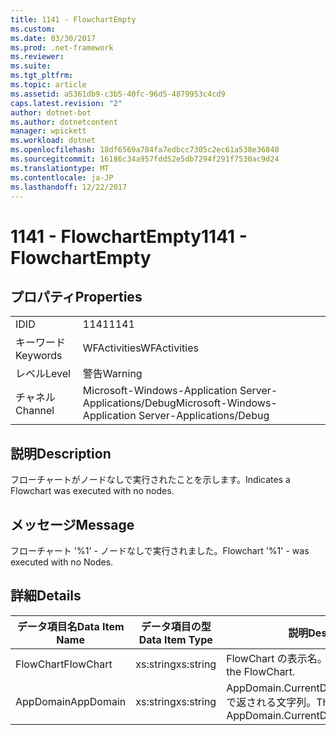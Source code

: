 ```yaml
---
title: 1141 - FlowchartEmpty
ms.custom: 
ms.date: 03/30/2017
ms.prod: .net-framework
ms.reviewer: 
ms.suite: 
ms.tgt_pltfrm: 
ms.topic: article
ms.assetid: a5361db9-c3b5-40fc-96d5-4879953c4cd9
caps.latest.revision: "2"
author: dotnet-bot
ms.author: dotnetcontent
manager: wpickett
ms.workload: dotnet
ms.openlocfilehash: 18df6569a784fa7edbcc7305c2ec61a538e36840
ms.sourcegitcommit: 16186c34a957fdd52e5db7294f291f7530ac9d24
ms.translationtype: MT
ms.contentlocale: ja-JP
ms.lasthandoff: 12/22/2017
---
```

# <a name="1141---flowchartempty"></a><span data-ttu-id="a57f6-102">1141 - FlowchartEmpty</span><span class="sxs-lookup"><span data-stu-id="a57f6-102">1141 - FlowchartEmpty</span></span>
## <a name="properties"></a><span data-ttu-id="a57f6-103">プロパティ</span><span class="sxs-lookup"><span data-stu-id="a57f6-103">Properties</span></span>  
  
|||  
|-|-|  
|<span data-ttu-id="a57f6-104">ID</span><span class="sxs-lookup"><span data-stu-id="a57f6-104">ID</span></span>|<span data-ttu-id="a57f6-105">1141</span><span class="sxs-lookup"><span data-stu-id="a57f6-105">1141</span></span>|  
|<span data-ttu-id="a57f6-106">キーワード</span><span class="sxs-lookup"><span data-stu-id="a57f6-106">Keywords</span></span>|<span data-ttu-id="a57f6-107">WFActivities</span><span class="sxs-lookup"><span data-stu-id="a57f6-107">WFActivities</span></span>|  
|<span data-ttu-id="a57f6-108">レベル</span><span class="sxs-lookup"><span data-stu-id="a57f6-108">Level</span></span>|<span data-ttu-id="a57f6-109">警告</span><span class="sxs-lookup"><span data-stu-id="a57f6-109">Warning</span></span>|  
|<span data-ttu-id="a57f6-110">チャネル</span><span class="sxs-lookup"><span data-stu-id="a57f6-110">Channel</span></span>|<span data-ttu-id="a57f6-111">Microsoft-Windows-Application Server-Applications/Debug</span><span class="sxs-lookup"><span data-stu-id="a57f6-111">Microsoft-Windows-Application Server-Applications/Debug</span></span>|  
  
## <a name="description"></a><span data-ttu-id="a57f6-112">説明</span><span class="sxs-lookup"><span data-stu-id="a57f6-112">Description</span></span>  
 <span data-ttu-id="a57f6-113">フローチャートがノードなしで実行されたことを示します。</span><span class="sxs-lookup"><span data-stu-id="a57f6-113">Indicates a Flowchart was executed with no nodes.</span></span>  
  
## <a name="message"></a><span data-ttu-id="a57f6-114">メッセージ</span><span class="sxs-lookup"><span data-stu-id="a57f6-114">Message</span></span>  
 <span data-ttu-id="a57f6-115">フローチャート '%1' - ノードなしで実行されました。</span><span class="sxs-lookup"><span data-stu-id="a57f6-115">Flowchart '%1' - was executed with no Nodes.</span></span>  
  
## <a name="details"></a><span data-ttu-id="a57f6-116">詳細</span><span class="sxs-lookup"><span data-stu-id="a57f6-116">Details</span></span>  
  
|<span data-ttu-id="a57f6-117">データ項目名</span><span class="sxs-lookup"><span data-stu-id="a57f6-117">Data Item Name</span></span>|<span data-ttu-id="a57f6-118">データ項目の型</span><span class="sxs-lookup"><span data-stu-id="a57f6-118">Data Item Type</span></span>|<span data-ttu-id="a57f6-119">説明</span><span class="sxs-lookup"><span data-stu-id="a57f6-119">Description</span></span>|  
|--------------------|--------------------|-----------------|  
|<span data-ttu-id="a57f6-120">FlowChart</span><span class="sxs-lookup"><span data-stu-id="a57f6-120">FlowChart</span></span>|<span data-ttu-id="a57f6-121">xs:string</span><span class="sxs-lookup"><span data-stu-id="a57f6-121">xs:string</span></span>|<span data-ttu-id="a57f6-122">FlowChart の表示名。</span><span class="sxs-lookup"><span data-stu-id="a57f6-122">The display name of the FlowChart.</span></span>|  
|<span data-ttu-id="a57f6-123">AppDomain</span><span class="sxs-lookup"><span data-stu-id="a57f6-123">AppDomain</span></span>|<span data-ttu-id="a57f6-124">xs:string</span><span class="sxs-lookup"><span data-stu-id="a57f6-124">xs:string</span></span>|<span data-ttu-id="a57f6-125">AppDomain.CurrentDomain.FriendlyName で返される文字列。</span><span class="sxs-lookup"><span data-stu-id="a57f6-125">The string returned by AppDomain.CurrentDomain.FriendlyName.</span></span>|

